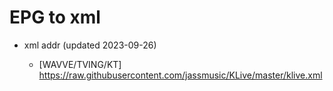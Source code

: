 # EPG to xml

* xml addr (updated 2023-09-26)

  - [WAVVE/TVING/KT]
    https://raw.githubusercontent.com/jassmusic/KLive/master/klive.xml

